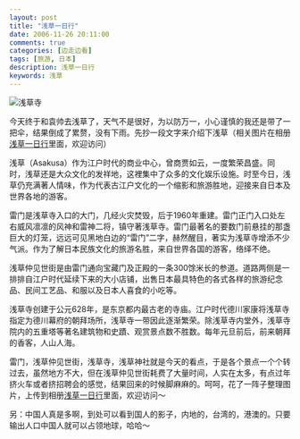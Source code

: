 ```yaml
---
layout: post
title: "浅草一日行"
date: 2006-11-26 20:11:00
comments: true
categories: [边走边看]
tags: [旅游, 日本]
description: 浅草一日行
keywords: 浅草
---
```


![浅草寺](http://i.imgur.com/m9jBXmW.jpg)

今天终于和袁帅去浅草了，天气不是很好，为以防万一，小心谨慎的我还是带了一把伞，结果倒成了累赘，没有下雨。先抄一段文字来介绍下浅草（相关图片在相册[浅草一日行](http://blog.163.com/l_zhaohui/album/#m=1&aid=119808752&p=1)里面，欢迎访问）

浅草（Asakusa）作为江户时代的商业中心，曾商贾如云，一度繁荣昌盛。同时，浅草还是大众文化的发祥地，这裡集中了众多的文化娱乐设施。时至今日，浅草仍充满著人情味，作为代表古江户文化的一个缩影和旅游胜地，迎接来自日本及世界各地的游客。

<!--more-->

雷门是浅草寺入口的大门，几经火灾焚毁，后于1960年重建。雷门正门入口处左右威风凛凛的风神和雷神二将，镇守著浅草寺。雷门最著名的要数门前悬挂的那盏巨大的灯笼，远远可见黑地白边的“雷门”二字，赫然醒目，著实为浅草寺增添不少气派。作为了解日本民族文化的旅游名胜，来自世界各国的游客，络绎不绝。

浅草仲见世街是由雷门通向宝藏门及正殿的一条300馀米长的参道。道路两侧是一排排自江户时代延续下来的大小店铺，出售日本最具特色的各式各样的旅游纪念品、民间工艺品、和服以及日本人喜食的小吃等。

浅草寺创建于公元628年，是东京都内最古老的寺庙。江户时代德川家康将浅草寺指定为德川幕府的朝拜场所，浅草寺一带因此逐渐繁荣。除浅草寺内堂外，浅草寺院内的五重塔等著名建筑物和史蹟、观赏景点数不胜数。每年元旦前后，前来朝拜的香客，人山人海。

雷门，浅草仲见世街，浅草寺，浅草神社就是今天的看点，于是各个景点一个个转过去，虽然地方不大，但在浅草仲见世街耗费了大量时间，人实在太多，有点过年挤火车或者挤招聘会的感觉，结果回来的时候脚麻麻的。呵呵，花了一阵子整理图片，上传到相册[浅草一日行](http://blog.163.com/l_zhaohui/album/#m=1&aid=119808752&p=1)里面，欢迎访问～

另：中国人真是多啊，到处可以看到国人的影子，内地的，台湾的，港澳的。只要输出人口中国人就可以占领地球，哈哈～
